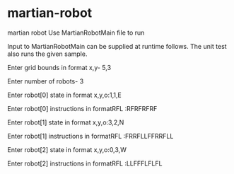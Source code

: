 # martian-robot
martian robot
Use MartianRobotMain file to run 

Input to MartianRobotMain can be supplied at runtime follows. The unit test also runs the given sample.


Enter grid bounds in format x,y- 5,3

Enter number of robots- 3

Enter robot[0] state in format x,y,o:1,1,E

Enter robot[0] instructions in formatRFL :RFRFRFRF

Enter robot[1] state in format x,y,o:3,2,N

Enter robot[1] instructions in formatRFL :FRRFLLFFRRFLL

Enter robot[2] state in format x,y,o:0,3,W

Enter robot[2] instructions in formatRFL :LLFFFLFLFL
